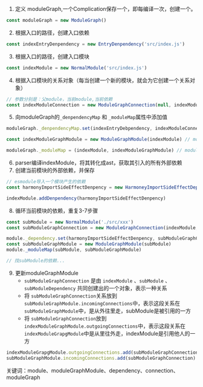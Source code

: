 1. 定义 moduleGraph,一个Complication保存一个，即每编译一次，创建一个。
```js
const moduleGraph = new ModuleGraph()
```

  
2. 根据入口的路径，创建入口依赖
```js
const indexEntryDenpendency = new EntryDenpendency('src/index.js')
```


3. 根据入口的路径，创建入口模块
```js
const indexModule = new NormalModule('src/index.js')
```

  

4. 根据入口模块的关系对象（每当创建一个新的模块，就会为它创建一个关系对象）
```js
// 参数分别是：父module，当前module,当前依赖
const indexModuleConnection = new ModuleGraphConnection(null, indexModule, indexEntryDenpendency)
```

  
  

5. 向moduleGraph的`_denpendencyMap` 和 `_moduleMap`属性中添加值
```js
moduleGraph._denpendencyMap.set(indexEntryDebpendency, indexModuleConnection) // dependency => 模块的connection

const indexModuleGraphModule = new ModuleGraphModule(indexModule) // moduleGraphModule对象中有 incomingConnections和outgoingConnections，用于记录当前模块被哪些模块引用，当前模块引入了哪些模块

moduleGraph._moduleMap = (indexModule, indexModuleGraphModule) // module => moduleGraphModule
```

6. parser编译indexModule，将其转化成ast，获取其引入的所有外部依赖
7. 创建当前模块的外部依赖，并保存
```js
// esmodule导入一个模块产生的依赖
const harmonyImportSideEffectDenpency = new HarmoneyImportSideEffectDependency('./src/xxx')

indexModule.addDenpendency(harmonyImportSideEffectDenpency)
```

8. 循环当前模块的依赖，重复3-7步骤
```js
const subModule = new NormalModule('./src/xxx')
const subModuleGraphConnection = new ModuleGraphConnection(indexModule, subModule, harmonyImportSideEffectDenpency)

module._dependency.set(harmonyImportSideEffectDenpency, subModuleGraphConnection)
const subModuleGraphModule = new ModuleGraphModule(subModule)
module._moduleMap(subModule, subModuleGraphModule)

// 找subModule的依赖...

```
9. 更新moduleGraphModule
	- `subModuleGraphConnection` 是由 `indexModule` 、`subModule` 、`subModuleDependency` 共同创建出的一个对象，表示一种关系
	- 将 `subModuleGraphConnection`关系放到 `subModuleGraphModule.incomingConnections`中，表示这段关系在`subModuleGraphModule`中，是从外往里走，subModule是被引用的一方
	- 将 `subModuleGraphConnection`放到`indexModuleGraphModule.outgoingConnections`中，表示这段关系在 `indexModuleGrapgModule`中是从里往外走，indexModule是引用他人的一方
```js
indexModuleGrapgModule.outgoingConnections.add(subModuleGraphConnection)
subModuleGraphModule.incomingConnections.add(subModuleGraphConnection)
```


关键词：module、moduleGraphModule、dependency、connection、moduleGraph